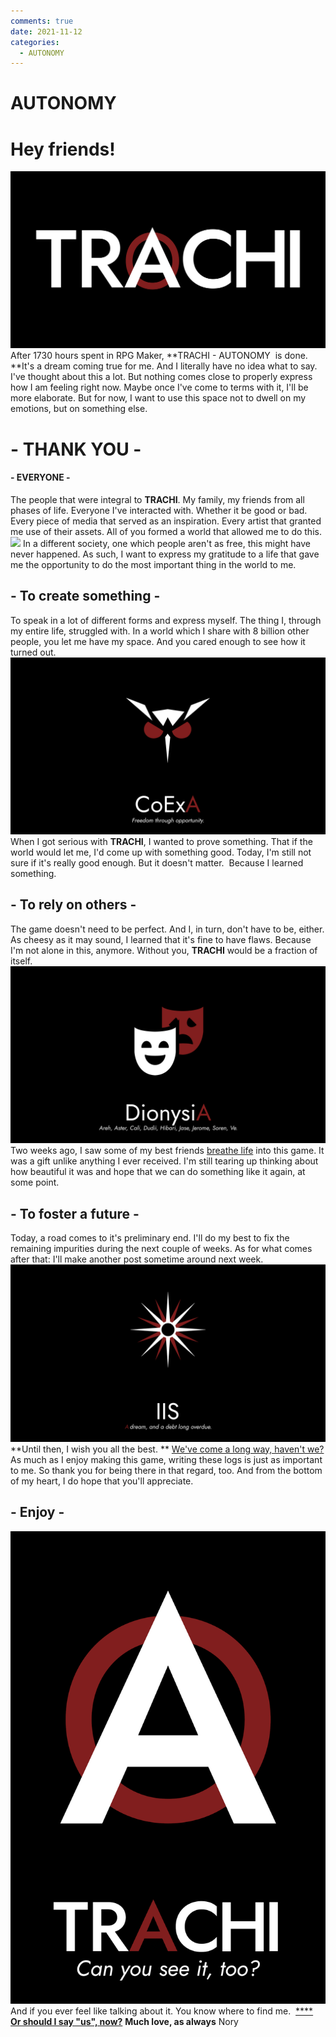 ```yaml
---
comments: true
date: 2021-11-12
categories:
  - AUTONOMY
---
```


# AUTONOMY

# Hey friends!
![](/assets/blog/images/itch/2021/gCiPIc.png)
After 1730 hours spent in RPG Maker, **TRACHI - AUTONOMY  is done. **It's a dream coming true for me. And I literally have no idea what to say. I've thought about this a lot. But nothing comes close to properly express how I am feeling right now.
Maybe once I've come to terms with it, I'll be more elaborate. But for now, I want to use this space not to dwell on my emotions, but on something else.
# - THANK YOU -
#### **- EVERYONE -**

<!-- more -->
The people that were integral to **TRACHI**. My family, my friends from all phases of life. Everyone I've interacted with. Whether it be good or bad. Every piece of media that served as an inspiration. Every artist that granted me use of their assets. All of you formed a world that allowed me to do this.
![](/assets/blog/images/itch/2021/VN%2Fl%2BM.png)
In a different society, one which people aren't as free, this might have never happened. As such, I want to express my gratitude to a life that gave me the opportunity to do the most important thing in the world to me.

## - To create something -
To speak in a lot of different forms and express myself. The thing I, through my entire life, struggled with. In a world which I share with 8 billion other people, you let me have my space. And you cared enough to see how it turned out.
![](/assets/blog/images/itch/2021/iX4dJq.png)
When I got serious with **TRACHI**, I wanted to prove something. That if the world would let me, I'd come up with something good. Today, I'm still not sure if it's really good enough. But it doesn't matter.  Because I learned something.

## - To rely on others -
The game doesn't need to be perfect. And I, in turn, don't have to be, either. As cheesy as it may sound, I learned that it's fine to have flaws. Because I'm not alone in this, anymore. Without you, **TRACHI** would be a fraction of itself.
![](/assets/blog/images/itch/2021/g7lgz9.png)
Two weeks ago, I saw some of my best friends [breathe life](https://noury.itch.io/trachi/devlog/310392/you-can-see-it-too) into this game. It was a gift unlike anything I ever received. I'm still tearing up thinking about how beautiful it was and hope that we can do something like it again, at some point.

## - To foster a future -
Today, a road comes to it's preliminary end. I'll do my best to fix the remaining impurities during the next couple of weeks. As for what comes after that: I'll make another post sometime around next week.
![](/assets/blog/images/itch/2021/x7X5gL.png)
**Until then, I wish you all the best. **
[We've come a long way, haven't we?](https://rpgmaker.net/games/11250/blog/21931/)
As much as I enjoy making this game, writing these logs is just as important to me. So thank you for being there in that regard, too. And from the bottom of my heart, I do hope that you'll appreciate.

## - Enjoy -
![](/assets/blog/images/itch/2021/GiI33p.png)And if you ever feel like talking about it. You know where to find me. 
[****](https://discord.gg/xxgCpgBHZv)
[**Or should I say "us", now?**](https://discord.gg/xxgCpgBHZv)
**Much love, as always**
Nory
